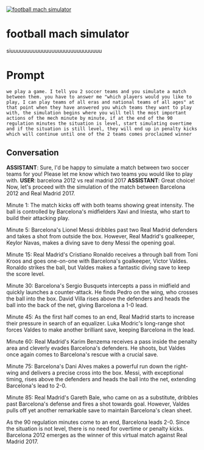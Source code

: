 
[![football mach simulator](https://flow-user-images.s3.us-west-1.amazonaws.com/prompt/DWeHuAVe74G8tdhMsbO_g/1690082072207)]()
# football mach simulator 
siuuuuuuuuuuuuuuuuuuuuuuuuuuuuu

# Prompt

```
we play a game. I tell you 2 soccer teams and you simulate a match between them. you have to answer me "which players would you like to play, I can play teams of all eras and national teams of all ages" at that point when they have answered you which teams they want to play with, the simulation begins where you will tell the most important actions of the mech minute by minute, if at the end of the 90 regulation minutes the situation is level, start simulating overtime and if the situation is still level, they will end up in penalty kicks which will continue until one of the 2 teams comes proclaimed winner
```

## Conversation

**ASSISTANT**: Sure, I'd be happy to simulate a match between two soccer teams for you! Please let me know which two teams you would like to play with.
**USER**: barcelona 2012 vs real madrid 2017
**ASSISTANT**: Great choice! Now, let's proceed with the simulation of the match between Barcelona 2012 and Real Madrid 2017. 



Minute 1: The match kicks off with both teams showing great intensity. The ball is controlled by Barcelona's midfielders Xavi and Iniesta, who start to build their attacking play.



Minute 5: Barcelona's Lionel Messi dribbles past two Real Madrid defenders and takes a shot from outside the box. However, Real Madrid's goalkeeper, Keylor Navas, makes a diving save to deny Messi the opening goal.



Minute 15: Real Madrid's Cristiano Ronaldo receives a through ball from Toni Kroos and goes one-on-one with Barcelona's goalkeeper, Victor Valdes. Ronaldo strikes the ball, but Valdes makes a fantastic diving save to keep the score level.



Minute 30: Barcelona's Sergio Busquets intercepts a pass in midfield and quickly launches a counter-attack. He finds Pedro on the wing, who crosses the ball into the box. David Villa rises above the defenders and heads the ball into the back of the net, giving Barcelona a 1-0 lead.



Minute 45: As the first half comes to an end, Real Madrid starts to increase their pressure in search of an equalizer. Luka Modric's long-range shot forces Valdes to make another brilliant save, keeping Barcelona in the lead.



Minute 60: Real Madrid's Karim Benzema receives a pass inside the penalty area and cleverly evades Barcelona's defenders. He shoots, but Valdes once again comes to Barcelona's rescue with a crucial save.



Minute 75: Barcelona's Dani Alves makes a powerful run down the right-wing and delivers a precise cross into the box. Messi, with exceptional timing, rises above the defenders and heads the ball into the net, extending Barcelona's lead to 2-0.



Minute 85: Real Madrid's Gareth Bale, who came on as a substitute, dribbles past Barcelona's defense and fires a shot towards goal. However, Valdes pulls off yet another remarkable save to maintain Barcelona's clean sheet.



As the 90 regulation minutes come to an end, Barcelona leads 2-0. Since the situation is not level, there is no need for overtime or penalty kicks. Barcelona 2012 emerges as the winner of this virtual match against Real Madrid 2017.


